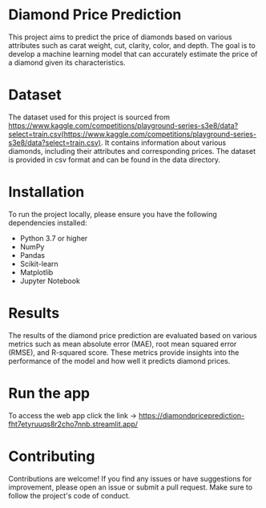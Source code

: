 # Diamond Price Prediction 
This project aims to predict the price of diamonds based on various attributes such as carat weight, cut, clarity, color, and depth. The goal is to develop a machine learning model that can accurately estimate the price of a diamond given its characteristics.

# Dataset
The dataset used for this project is sourced from https://www.kaggle.com/competitions/playground-series-s3e8/data?select=train.csv(https://www.kaggle.com/competitions/playground-series-s3e8/data?select=train.csv). It contains information about various diamonds, including their attributes and corresponding prices. The dataset is provided in csv format and can be found in the data directory.

# Installation
To run the project locally, please ensure you have the following dependencies installed:

- Python 3.7 or higher
- NumPy
- Pandas
- Scikit-learn
- Matplotlib
- Jupyter Notebook

# Results
The results of the diamond price prediction are evaluated based on various metrics such as mean absolute error (MAE), root mean squared error (RMSE), and R-squared score. These metrics provide insights into the performance of the model and how well it predicts diamond prices.

# Run the app
To access the web app click the link -> https://diamondpriceprediction-fht7etyruuqs8r2cho7nnb.streamlit.app/

# Contributing
Contributions are welcome! If you find any issues or have suggestions for improvement, please open an issue or submit a pull request. Make sure to follow the project's code of conduct.
